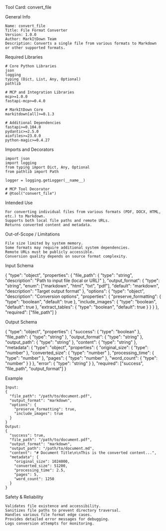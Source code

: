Tool Card: convert_file

General Info

    Name: convert_file
    Title: File Format Converter
    Version: 1.0.0
    Author: MarkItDown Team
    Description: Converts a single file from various formats to Markdown or other supported formats.

Required Libraries

    # Core Python Libraries
    json
    logging
    typing (Dict, List, Any, Optional)
    pathlib

    # MCP and Integration Libraries
    mcp>=1.0.0
    fastapi-mcp>=0.4.0

    # MarkItDown Core
    markitdown[all]>=0.1.3

    # Additional Dependencies
    fastapi>=0.104.0
    pydantic>=2.5.0
    aiofiles>=23.0.0
    python-magic>=0.4.27

Imports and Decorators

    import json
    import logging
    from typing import Dict, Any, Optional
    from pathlib import Path

    logger = logging.getLogger(__name__)

    # MCP Tool Decorator
    # @tool("convert_file")

Intended Use

    For converting individual files from various formats (PDF, DOCX, HTML, etc.) to Markdown.
    Supports both local file paths and remote URLs.
    Returns converted content and metadata.

Out-of-Scope / Limitations

    File size limited by system memory.
    Some formats may require additional system dependencies.
    Remote URLs must be publicly accessible.
    Conversion quality depends on source format complexity.

Input Schema

{
  "type": "object",
  "properties": {
    "file_path": { 
      "type": "string", 
      "description": "Path to input file (local or URL)" 
    },
    "output_format": { 
      "type": "string", 
      "enum": ["markdown", "html", "txt", "pdf"], 
      "default": "markdown",
      "description": "Target output format"
    },
    "options": { 
      "type": "object", 
      "description": "Conversion options",
      "properties": {
        "preserve_formatting": { "type": "boolean", "default": true },
        "include_images": { "type": "boolean", "default": true },
        "extract_tables": { "type": "boolean", "default": true }
      }
    }
  },
  "required": ["file_path"]
}

Output Schema

{
  "type": "object",
  "properties": {
    "success": { "type": "boolean" },
    "file_path": { "type": "string" },
    "output_format": { "type": "string" },
    "output_path": { "type": "string" },
    "content": { "type": "string" },
    "metadata": {
      "type": "object",
      "properties": {
        "original_size": { "type": "number" },
        "converted_size": { "type": "number" },
        "processing_time": { "type": "number" },
        "pages": { "type": "number" },
        "word_count": { "type": "number" }
      }
    },
    "error": { "type": "string" }
  },
  "required": ["success", "file_path", "output_format"]
}

Example

    Input:
    { 
      "file_path": "/path/to/document.pdf", 
      "output_format": "markdown",
      "options": {
        "preserve_formatting": true,
        "include_images": true
      }
    }
    Output:
    {
      "success": true,
      "file_path": "/path/to/document.pdf",
      "output_format": "markdown",
      "output_path": "/path/to/document.md",
      "content": "# Document Title\n\nThis is the converted content...",
      "metadata": {
        "original_size": 1024000,
        "converted_size": 51200,
        "processing_time": 2.5,
        "pages": 5,
        "word_count": 1250
      }
    }

Safety & Reliability

    Validates file existence and accessibility.
    Sanitizes file paths to prevent directory traversal.
    Handles various file format edge cases.
    Provides detailed error messages for debugging.
    Logs conversion attempts for monitoring.

